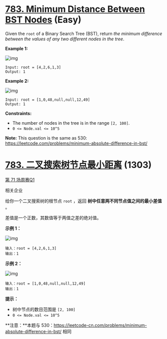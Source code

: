# [783. Minimum Distance Between BST Nodes](https://leetcode.com/problems/minimum-distance-between-bst-nodes/) (Easy)



Given the `root` of a Binary Search Tree (BST), return *the minimum difference between the values of any two different nodes in the tree*.

 

**Example 1:**

![img](https://assets.leetcode.com/uploads/2021/02/05/bst1.jpg)

```
Input: root = [4,2,6,1,3]
Output: 1
```

**Example 2:**

![img](https://assets.leetcode.com/uploads/2021/02/05/bst2.jpg)

```
Input: root = [1,0,48,null,null,12,49]
Output: 1
```

 

**Constraints:**

- The number of nodes in the tree is in the range `[2, 100]`.
- `0 <= Node.val <= 10^5`

 

**Note:** This question is the same as 530: https://leetcode.com/problems/minimum-absolute-difference-in-bst/





# [783. 二叉搜索树节点最小距离](https://leetcode.cn/problems/minimum-distance-between-bst-nodes/) (1303)



[第 71 场周赛](https://leetcode.com/contest/weekly-contest-71)[Q1](https://leetcode.com/contest/weekly-contest-71/problems/minimum-distance-between-bst-nodes)

相关企业

给你一个二叉搜索树的根节点 `root` ，返回 **树中任意两不同节点值之间的最小差值** 。

差值是一个正数，其数值等于两值之差的绝对值。

 

**示例 1：**

![img](https://assets.leetcode.com/uploads/2021/02/05/bst1.jpg)

```
输入：root = [4,2,6,1,3]
输出：1
```

**示例 2：**

![img](https://assets.leetcode.com/uploads/2021/02/05/bst2.jpg)

```
输入：root = [1,0,48,null,null,12,49]
输出：1
```

 

**提示：**

- 树中节点的数目范围是 `[2, 100]`
- `0 <= Node.val <= 10^5`

 

**注意：**本题与 530：https://leetcode-cn.com/problems/minimum-absolute-difference-in-bst/ 相同



